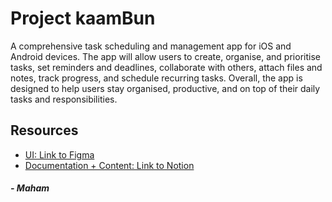 # Project kaamBun
A comprehensive task scheduling and management app for iOS and Android devices. The app will allow users to create, organise, and prioritise tasks, set reminders and deadlines, collaborate with others, attach files and notes, track progress, and schedule recurring tasks. Overall, the app is designed to help users stay organised, productive, and on top of their daily tasks and responsibilities.

## Resources
- [UI: Link to Figma](https://www.figma.com/file/ttKYQyYslsNT59QHtDhB5v/ProjectkaamBun?t=ezV9R72XMtsjZ65Q-1)
- [Documentation + Content: Link to Notion](https://square-airboat-7ac.notion.site/project-5fd5093bd81a4fa884c975ed64ee57e6)
##### - Maham
